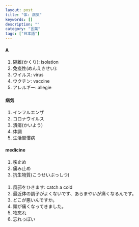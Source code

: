 ```yaml
---
layout: post
title: "体: 病気"
keywords: []
description: ""
category: "言葉"
tags: ["日本語"]
---
```

#### A
1. 隔離(かくり): isolation
2. 免疫性(めんえきせい): 
3. ウイルス: virus
4. ウクチン: vaccine
5. アレルギー: allegie


#### 病気
1. インフルエンザ
2. コロナウイルス
3. 潰瘍(かいよう)
4. 体調
5. 生活習慣病

#### medicine
1. 咳止め
2. 痛み止め
3. 抗生物質(こうせいぶっしつ)


#### 
1. 風邪をひきます: catch a cold
2. 最近体の調子がよくないです、あらまやいが痛くなるんです。
3. どこが悪いんですか。
4. 頭が痛くなってきました。
5. 物忘れ 
6. 忘れっぽい

